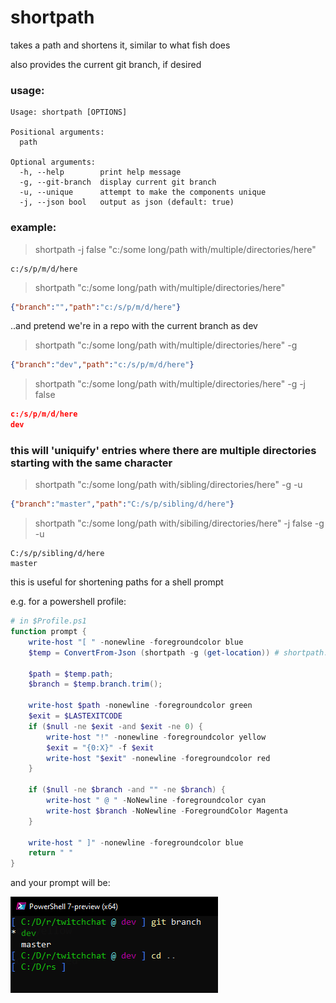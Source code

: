 # shortpath
takes a path and shortens it, similar to what fish does

also provides the current git branch, if desired

### usage:
```
Usage: shortpath [OPTIONS]

Positional arguments:
  path

Optional arguments:
  -h, --help        print help message
  -g, --git-branch  display current git branch
  -u, --unique      attempt to make the components unique
  -j, --json bool   output as json (default: true)
```

### example:
>shortpath -j false "c:/some long/path with/multiple/directories/here"
```
c:/s/p/m/d/here
```

>shortpath "c:/some long/path with/multiple/directories/here"
```json
{"branch":"","path":"c:/s/p/m/d/here"}
```

..and pretend we're in a repo with the current branch as dev
>shortpath "c:/some long/path with/multiple/directories/here" -g
```json
{"branch":"dev","path":"c:/s/p/m/d/here"}
```

>shortpath "c:/some long/path with/multiple/directories/here" -g -j false
```json
c:/s/p/m/d/here
dev
```

### this will 'uniquify' entries where there are multiple directories starting with the same character

>shortpath "c:/some long/path with/sibling/directories/here" -g -u
```json
{"branch":"master","path":"C:/s/p/sibling/d/here"}
```

>shortpath "c:/some long/path with/sibiling/directories/here" -j false -g -u
```
C:/s/p/sibling/d/here
master
```

this is useful for shortening paths for a shell prompt

e.g. for a powershell profile:
```powershell
# in $Profile.ps1
function prompt {
    write-host "[ " -nonewline -foregroundcolor blue
    $temp = ConvertFrom-Json (shortpath -g (get-location)) # shortpath.exe in your $env:PATH

    $path = $temp.path;
    $branch = $temp.branch.trim();

    write-host $path -nonewline -foregroundcolor green
    $exit = $LASTEXITCODE
    if ($null -ne $exit -and $exit -ne 0) {
        write-host "!" -nonewline -foregroundcolor yellow
        $exit = "{0:X}" -f $exit
        write-host "$exit" -nonewline -foregroundcolor red
    }

    if ($null -ne $branch -and "" -ne $branch) {
        write-host " @ " -NoNewline -foregroundcolor cyan
        write-host $branch -NoNewline -ForegroundColor Magenta
    }

    write-host " ]" -nonewline -foregroundcolor blue
    return " "
}
```
and your prompt will be:

![](./assets/screenshot.png)
